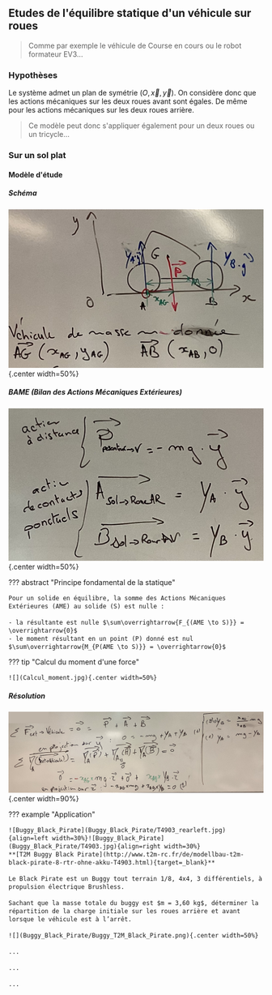 
## Etudes de l'équilibre statique d'un véhicule sur roues

> Comme par exemple le véhicule de Course en cours ou le robot formateur EV3...

### Hypothèses

Le système admet un plan de symétrie $(O, \overrightarrow{x}, \overrightarrow{y})$. On considère donc que les actions mécaniques sur
les deux roues avant sont égales. De même pour les actions mécaniques sur les deux roues arrière. 

> Ce modèle peut donc s'appliquer également pour un deux roues ou un tricycle...

### Sur un sol plat

#### Modèle d'étude

##### Schéma

![](./Schema-vehicule-plat.jpg){.center width=50%}


##### BAME (Bilan des Actions Mécaniques Extérieures)


![](./BAME-vehicule-plat.jpg){.center width=50%}

??? abstract "Principe fondamental de la statique"

    Pour un solide en équilibre, la somme des Actions Mécaniques Extérieures (AME) au solide (S) est nulle :

    - la résultante est nulle $\sum\overrightarrow{F_{(AME \to S)}} = \overrightarrow{0}$
    - le moment résultant en un point (P) donné est nul $\sum\overrightarrow{M_{P(AME \to S)}} = \overrightarrow{0}$

??? tip "Calcul du moment d'une force"

    ![](Calcul_moment.jpg){.center width=50%}

##### Résolution

![](./Resolution-vehicule-plat.jpg){.center width=90%}

??? example "Application"

    ![Buggy_Black_Pirate](Buggy_Black_Pirate/T4903_rearleft.jpg){align=left width=30%}![Buggy_Black_Pirate](Buggy_Black_Pirate/T4903.jpg){align=right width=30%}
    **[T2M Buggy Black Pirate](http://www.t2m-rc.fr/de/modellbau-t2m-black-pirate-8-rtr-ohne-akku-T4903.html){target=_blank}**

    Le Black Pirate est un Buggy tout terrain 1/8, 4x4, 3 différentiels, à propulsion électrique Brushless.

    Sachant que la masse totale du buggy est $m = 3,60 kg$, déterminer la répartition de la charge initiale sur les roues arrière et avant lorsque le véhicule est à l’arrêt.
    
    ![](Buggy_Black_Pirate/Buggy_T2M_Black_Pirate.png){.center width=50%}
    
    ...

    ...

    ...


<!-- ### Sur un sol en pente 

#### Modèle d'étude

##### Schéma

![](Schema-vehicule-pente.jpg){.center width=60%}


##### BAME (Bilan des Actions Mécaniques Extérieures)

![](BAME-vehicule-pente.jpg){.center width=60%}

??? abstract "Principe fondamental de la statique"

    Pour un solide en équilibre, la somme des Actions Mécaniques Extérieures (AME) au solide (S) est nulle :

    - la résultante est nulle $\sum\overrightarrow{F_{(AME \to S)}} = \overrightarrow{0}$
    - le moment résultant en un point (P) donné est nul $\sum\overrightarrow{M_{P(AME \to S)}} = \overrightarrow{0}$

??? abstract "Loi de Coulomb du Frottement (ou de l'adhérence) entre solides"

    [Animation (à télécharger sur PC)](./AnimationFrottement.zip)

    #### Modèle d'une caisse

    ![](./Frottement.jpg){.center width=60%}

    !!! note "Le coefficient de frottement :"

        - est indépendant de l’intensité de la force de contact (pression) .

        - est indépendant de l’étendue des surfaces de contact.

        - dépend uniquement de la nature des matériaux et de l’état de surfaces en contact.


    ![](./Frottement.png){.center width=90%}

    > Pour aller plus loin en [Tribologie](https://www.futura-sciences.com/sciences/dossiers/physique-matiere-materiaux-fait-monde-996/page/4/){target=_blank}

??? tip "Pourcentage d'une pente = tangente de l'angle"

    ![](pourcentage_pente.jpg){.center width=50%}
    
##### Résolution

![](./Resolution-vehicule-pente.jpg){.center width=90%}

??? example "Application"

    ![Buggy_Black_Pirate](Buggy_Black_Pirate/T4903_rearleft.jpg){align=left width=30%}![Buggy_Black_Pirate](Buggy_Black_Pirate/T4903.jpg){align=right width=30%}
    **[T2M Buggy Black Pirate](http://www.t2m-rc.fr/de/modellbau-t2m-black-pirate-8-rtr-ohne-akku-T4903.html){target=_blank}**

    Sachant que le buggy de masse totale $m = 3,60 kg$ est sur une pente de 15% et que le frein parking est activé, déterminer la répartition de la charge initiale sur les roues arrière et avant lorsque le véhicule est à l’arrêt.  
    Quel est le coefficient d'adhérence minimale nécessaire au maintien en équilibre du buggy sur cette pente.
    
    ![](Buggy_Black_Pirate/Buggy_T2M_Black_Pirate_pente.png){.center width=50%}
    
    ![](Buggy_Black_Pirate/Buggy_T2M_Black_Pirate_pente.jpg){.center width=50%} -->
